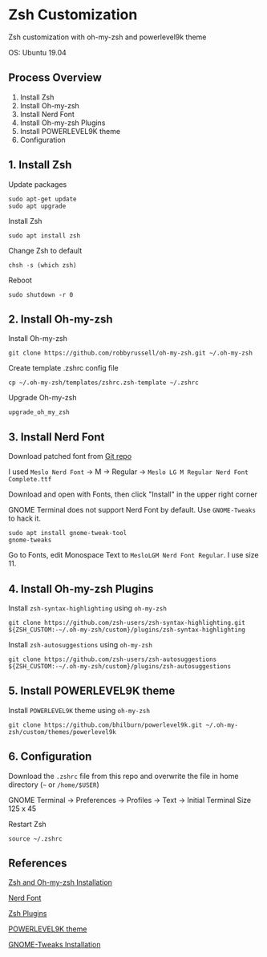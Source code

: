 # Zsh Customization

Zsh customization with oh-my-zsh and powerlevel9k theme

OS: Ubuntu 19.04

## Process Overview

1. Install Zsh
2. Install Oh-my-zsh
3. Install Nerd Font
4. Install Oh-my-zsh Plugins
5. Install POWERLEVEL9K theme
6. Configuration

## 1. Install Zsh

Update packages

```shell
sudo apt-get update
sudo apt upgrade
```

Install Zsh

```shell
sudo apt install zsh
```

Change Zsh to default

```shell
chsh -s (which zsh)
```

Reboot

```shell
sudo shutdown -r 0
```

## 2. Install Oh-my-zsh

Install Oh-my-zsh

```shell
git clone https://github.com/robbyrussell/oh-my-zsh.git ~/.oh-my-zsh
```

Create template .zshrc config file

```shell
cp ~/.oh-my-zsh/templates/zshrc.zsh-template ~/.zshrc
```

Upgrade Oh-my-zsh

```shell
upgrade_oh_my_zsh
```

## 3. Install Nerd Font

Download patched font from [Git repo](https://github.com/ryanoasis/nerd-fonts#patched-fonts)

I used `Meslo Nerd Font` -> M -> Regular -> `Meslo LG M Regular Nerd Font Complete.ttf`

Download and open with Fonts, then click "Install" in the upper right corner

GNOME Terminal does not support Nerd Font by default. Use `GNOME-Tweaks` to hack it.

```shell
sudo apt install gnome-tweak-tool
gnome-tweaks
```

Go to Fonts, edit Monospace Text to `MesloLGM Nerd Font Regular`. I use size 11. 

## 4. Install Oh-my-zsh Plugins

Install `zsh-syntax-highlighting` using `oh-my-zsh`

```shell
git clone https://github.com/zsh-users/zsh-syntax-highlighting.git ${ZSH_CUSTOM:-~/.oh-my-zsh/custom}/plugins/zsh-syntax-highlighting
```

Install `zsh-autosuggestions` using `oh-my-zsh`

```shell
git clone https://github.com/zsh-users/zsh-autosuggestions ${ZSH_CUSTOM:-~/.oh-my-zsh/custom}/plugins/zsh-autosuggestions
```

## 5. Install POWERLEVEL9K theme

Install `POWERLEVEL9K` theme using `oh-my-zsh`

```shell
git clone https://github.com/bhilburn/powerlevel9k.git ~/.oh-my-zsh/custom/themes/powerlevel9k
```

## 6. Configuration

Download the `.zshrc` file from this repo and overwrite the file in home directory (`~` or `/home/$USER`)

GNOME Terminal -> Preferences -> Profiles -> Text -> Initial Terminal Size 125 x 45

Restart Zsh

```shell
source ~/.zshrc
```

## References

[Zsh and Oh-my-zsh Installation](https://dev.to/mskian/install-z-shell-oh-my-zsh-on-ubuntu-1804-lts-4cm4)

[Nerd Font](https://github.com/ryanoasis/nerd-fonts)

[Zsh Plugins](https://github.com/zsh-users)

[POWERLEVEL9K theme](https://github.com/bhilburn/powerlevel9k)

[GNOME-Tweaks Installation](https://linuxconfig.org/how-to-install-tweak-tool-on-ubuntu-18-04-bionic-beaver-linux)